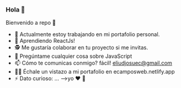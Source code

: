 ### Hola 👋

Bienvenido a repo 🙌

- 🔭 Actualmente estoy trabajando en mi portafolio personal.
- 🌱 Aprendiendo ReactJs!
- 🕵️ Me gustaría colaborar en tu proyecto si me invitas.
- 💬 Pregúntame cualquier cosa sobre JavaScript
- 📫 Cómo te comunicas conmigo? fácil! eliudjosuec@gmail.com
- 👨‍💻 Échale un vistazo a mi portafolio en ecamposweb.netlify.app
- ⚡ Dato curioso: ...
-->yo ❤️ 🐶
